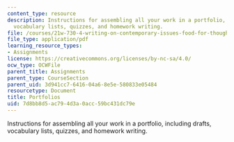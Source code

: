 ```yaml
---
content_type: resource
description: Instructions for assembling all your work in a portfolio, including drafts,
  vocabulary lists, quizzes, and homework writing.
file: /courses/21w-730-4-writing-on-contemporary-issues-food-for-thought-writing-and-reading-about-the-cultures-of-food-fall-2008/7d8bb8d5ac794d3a0acc59bc431dc79e_portfolios.pdf
file_type: application/pdf
learning_resource_types:
- Assignments
license: https://creativecommons.org/licenses/by-nc-sa/4.0/
ocw_type: OCWFile
parent_title: Assignments
parent_type: CourseSection
parent_uid: 3d941cc7-6416-04a6-8e5e-580833e05484
resourcetype: Document
title: Portfolios
uid: 7d8bb8d5-ac79-4d3a-0acc-59bc431dc79e
---
```

Instructions for assembling all your work in a portfolio, including drafts, vocabulary lists, quizzes, and homework writing.